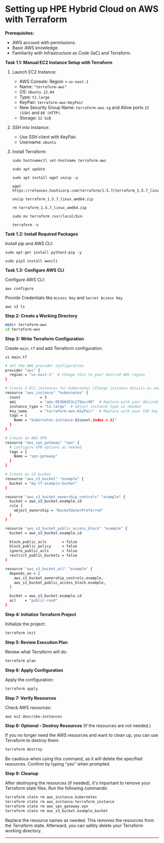# Setting up HPE Hybrid Cloud on AWS with Terraform

**Prerequisites:**
- AWS account with permissions.
- Basic AWS knowledge.
- Familiarity with Infrastructure as Code (IaC) and Terraform.

**Task 1.1: Manual EC2 Instance Setup with Terraform**

1. Launch EC2 Instance:
    - AWS Console: Region = `us-east-1`
    - Name: `"terraform-aws"`
    - OS: `Ubuntu 22.04`
    - Type: `t2.large`
    - KeyPair: `terraform-aws-KeyPair`
    - New Security Group Name: `terraform-aws-sg` and Allow ports `22 (SSH)` and `80 (HTTP)`.
    - Storage: `12 GiB`

2. SSH into Instance:
    - Use SSH client with KeyPair.
    - Username: `ubuntu`

3. Install Terraform:
    ```shell
    sudo hostnamectl set-hostname terraform-aws
    ```
    ```shell
    sudo apt update
    ```
    ```shell
    sudo apt install wget unzip -y
    ```
    ```shell
    wget https://releases.hashicorp.com/terraform/1.5.7/terraform_1.5.7_linux_amd64.zip
    ```
    ```shell
    unzip terraform_1.5.7_linux_amd64.zip
    ```
    ```shell
    rm terraform_1.5.7_linux_amd64.zip
    ```
    ```shell
    sudo mv terraform /usr/local/bin
    ```
    ```shell
    terraform -v
    ```

**Task 1.2: Install Required Packages**

Install pip and AWS CLI:
```shell
sudo apt-get install python3-pip -y
```
```shell
sudo pip3 install awscli
```

**Task 1.3: Configure AWS CLI**

Configure AWS CLI:
```shell
aws configure
```
Provide Credentials like `Access Key` and `Secret Access Key`

```shell
aws s3 ls
```

**Step 2: Create a Working Directory**

```bash
mkdir terraform-aws
cd terraform-aws
```

**Step 3: Write Terraform Configuration**

Create `main.tf` and add Terraform configuration.

```shell
vi main.tf
```

```bash
# Set the AWS provider configuration
provider "aws" {
  region = "us-east-1"  # Change this to your desired AWS region
}

# Create 3 EC2 instances for Kubernetes (Change instance details as needed)
resource "aws_instance" "kubernetes" {
  count         = 3
  ami           = "ami-053b0d53c279acc90"  # Replace with your desired AMI
  instance_type = "t2.large"  # Adjust instance type as needed
  key_name      = "terraform-aws-KeyPair"  # Replace with your SSH key name
  tags = {
    Name = "kubernetes-instance-${count.index + 1}"
  }
}

# Create an AWS VPN
resource "aws_vpn_gateway" "vpn" {
  # Configure VPN options as needed
  tags = {
    Name = "vpn-gateway"
  }
}

# Create an S3 bucket
resource "aws_s3_bucket" "example" {
  bucket = "my-tf-example-bucket"
}

resource "aws_s3_bucket_ownership_controls" "example" {
  bucket = aws_s3_bucket.example.id
  rule {
    object_ownership = "BucketOwnerPreferred"
  }
}

resource "aws_s3_bucket_public_access_block" "example" {
  bucket = aws_s3_bucket.example.id

  block_public_acls       = false
  block_public_policy     = false
  ignore_public_acls      = false
  restrict_public_buckets = false
}

resource "aws_s3_bucket_acl" "example" {
  depends_on = [
    aws_s3_bucket_ownership_controls.example,
    aws_s3_bucket_public_access_block.example,
  ]

  bucket = aws_s3_bucket.example.id
  acl    = "public-read"
}

```
**Step 4: Initialize Terraform Project**

Initialize the project:
```bash
terraform init
```

**Step 5: Review Execution Plan**

Review what Terraform will do:
```bash
terraform plan
```

**Step 6: Apply Configuration**

Apply the configuration:
```bash
terraform apply
```

**Step 7: Verify Resources**

Check AWS resources:
```bash
aws ec2 describe-instances
```

**Step 8: Optional - Destroy Resources** (If the resources are not needed.)

If you no longer need the AWS resources and want to clean up, you can use Terraform to destroy them:

```bash
terraform destroy
```

Be cautious when using this command, as it will delete the specified resources. Confirm by typing "yes" when prompted.

**Step 9: Cleanup**

After destroying the resources (if needed), it's important to remove your Terraform state files. Run the following commands:

```bash
terraform state rm aws_instance.kubernetes
terraform state rm aws_instance.terraform_instance
terraform state rm aws_vpn_gateway.vpn
terraform state rm aws_s3_bucket.example_bucket
```

Replace the resource names as needed. This removes the resources from the Terraform state. Afterward, you can safely delete your Terraform working directory.

---
